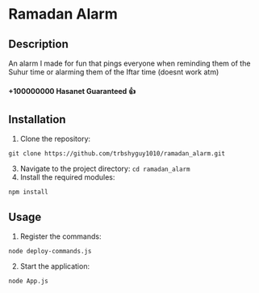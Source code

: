 # Ramadan Alarm

## Description
An alarm I made for fun that pings everyone when reminding them of the Suhur time or alarming them of the Iftar time (doesnt work atm)

#### +100000000 Hasanet Guaranteed 👍

## Installation
1. Clone the repository: 
```
git clone https://github.com/trbshyguy1010/ramadan_alarm.git
```
3. Navigate to the project directory: `cd ramadan_alarm`
4. Install the required modules: 
```
npm install
```

## Usage
1. Register the commands:
```
node deploy-commands.js
```
2. Start the application: 
```
node App.js
```
